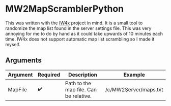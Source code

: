 # MW2MapScramblerPython

This was written with the [IW4x](https://xlabs.dev/) project in mind. It is a small tool to randomize the map list found in the server settings file. This was very annoying for me to do by hand as it could take upwards of 10 minutes each time. IW4x does not support automatic map list scrambling so I made it myself.

## Arguments

| Argument | Required     | Description                            | Example               |
| -------- | ------------ | -------------------------------------- | --------------------- |
| MapFile  | :heavy_check_mark: | Path to the map file. Can be relative. | /c/MW2Server/maps.txt |
